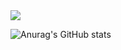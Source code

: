 <img src="https://capsule-render.vercel.app/api?type=wave&color=auto&height=300&section=header&text=I am Mosnter%20render&fontSize=90" />

![Anurag's GitHub stats](https://github-readme-stats.vercel.app/api?username=monsta-zo&show_icons=true&theme=default)
